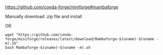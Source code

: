 https://github.com/conda-forge/miniforge#mambaforge


Manually download .zip file and install 

OR

```
wget "https://github.com/conda-forge/miniforge/releases/latest/download/Mambaforge-$(uname)-$(uname -m).sh"
bash Mambaforge-$(uname)-$(uname -m).sh
```
